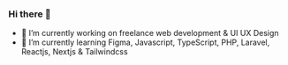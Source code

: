 ### Hi there 👋

- 🔭 I’m currently working on freelance web development & UI UX Design
- 🌱 I’m currently learning Figma, Javascript, TypeScript, PHP, Laravel, Reactjs, Nextjs & Tailwindcss


